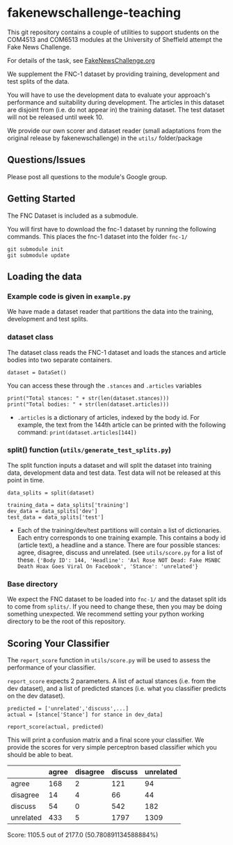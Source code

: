 # fakenewschallenge-teaching

This git repository contains a couple of utilities to support students on the COM4513 and COM6513 modules at the University
of Sheffield attempt the Fake News Challenge.

For details of the task, see [FakeNewsChallenge.org](http://fakenewschallenge.org)

We supplement the FNC-1 dataset by providing training, development and test splits of the data.

You will have to use the development data to evaluate your approach's performance and suitability during development. The articles in this dataset are disjoint from (i.e. do not appear in) the training dataset. The test dataset will not be released until week 10.

We provide our own scorer and dataset reader (small adaptations from the original release by fakenewschallenge) in the ``utils/`` folder/package

## Questions/Issues
Please post all questions to the module's Google group.


## Getting Started
The FNC Dataset is included as a submodule.

You will first have to download the fnc-1 dataset by running the following commands. This places the fnc-1 dataset into the folder `fnc-1/`

    git submodule init
    git submodule update


## Loading the data
### Example code is given in ``example.py``

We have made a dataset reader that partitions the data into the training, development and test splits.

### dataset class
The dataset class reads the FNC-1 dataset and loads the stances and article bodies into two separate containers.

    dataset = DataSet()

You can access these through the ``.stances`` and ``.articles`` variables

    print("Total stances: " + str(len(dataset.stances)))
    print("Total bodies: " + str(len(dataset.articles)))

* ``.articles`` is a dictionary of articles, indexed by the body id. For example, the text from the 144th article can be printed with the following command:
   ``print(dataset.articles[144])``

### split() function (``utils/generate_test_splits.py``)
The split function inputs a dataset and will split the dataset into training data, development data and test data. Test data will not be released at this point in time.

    data_splits = split(dataset)

    training_data = data_splits['training']
    dev_data = data_splits['dev']
    test_data = data_splits['test']

* Each of the training/dev/test partitions will contain a list of dictionaries. Each entry corresponds to one training example. This contains a body id (article text), a headline and a stance. There are four possible stances: agree, disagree, discuss and unrelated. (see ``utils/score.py`` for a list of these.
    ``{'Body ID': 144,
'Headline': 'Axl Rose NOT Dead: Fake MSNBC Death Hoax Goes Viral On Facebook', 'Stance': 'unrelated'}``

### Base directory
We expect the FNC dataset to be loaded into ``fnc-1/`` and the dataset split ids to come from ``splits/``. If you need to change these, then you may be doing something unexpected. We recommend setting your python working directory to be the root of this repository.

## Scoring Your Classifier

The ``report_score`` function in ``utils/score.py`` will be used to assess the performance of your classifier.

``report_score`` expects 2 parameters. A list of actual stances (i.e. from the dev dataset), and a list of predicted stances (i.e. what you classifier predicts on the dev dataset).

    predicted = ['unrelated','discuss',...]
    actual = [stance['Stance'] for stance in dev_data]

    report_score(actual, predicted)

This will print a confusion matrix and a final score your classifier. We provide the scores for very simple perceptron based classifier which you should be able to beat.

|           	| agree 	| disagree 	| discuss 	| unrelated 	|
|-----------	|-------	|----------	|---------	|-----------	|
| agree     	| 168   	| 2        	| 121     	| 94        	|
| disagree  	| 14    	| 4        	| 66      	| 44        	|
| discuss   	| 54    	| 0        	| 542     	| 182       	|
| unrelated 	| 433   	| 5        	| 1797    	| 1309      	|

Score: 1105.5 out of 2177.0     (50.780891134588884%)
